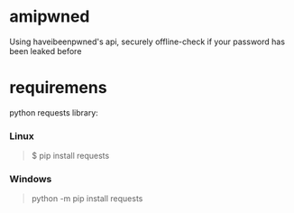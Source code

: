 # amipwned
Using haveibeenpwned's api, securely offline-check if your password has been leaked before

# requiremens
python requests library:

### Linux
> $ pip install requests 

### Windows
> python -m pip install requests
